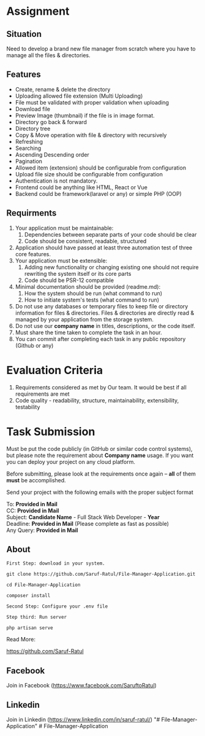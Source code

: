 # Assignment
## Situation
Need to develop a brand new file manager from scratch where you have to manage all the files & directories.

## Features
- Create, rename & delete the directory
- Uploading allowed file extension (Multi Uploading)
- File must be validated with proper validation when uploading
- Download file
- Preview Image (thumbnail) if the file is in image format.
- Directory go back & forward
- Directory tree
- Copy & Move operation with file & directory with recursively
- Refreshing
- Searching
- Ascending Descending order
- Pagination
- Allowed item (extension) should be configurable from configuration
- Upload file size should be configurable from configuration
- Authentication is not mandatory.
- Frontend could be anything like HTML, React or Vue
- Backend could be framework(laravel or any) or simple PHP (OOP)

## Requirments
1. Your application must be maintainable:
	1. Dependencies between separate parts of your code should be clear
	2. Code should be consistent, readable, structured
2. Application should have passed at least three automation test of three core features.
3. Your application must be extensible:	
	1. Adding new functionality or changing existing one should not require rewriting the system itself or its core parts
	2. Code should be PSR-12 compatible
4. Minimal documentation should be provided (readme.md):
    1. How the system should be run (what command to run)
    2. How to initiate system's tests (what command to run)
5. Do not use any databases or temporary files to keep file or directory information for files & directories. Files & directories are directly read & managed by your application from the storage system.
6. Do not use our **company name** in titles, descriptions, or the code itself.
7. Must share the time taken to complete the task in an hour.
8. You can commit after completing each task in any public repository (Github or any)

# Evaluation Criteria
1. Requirements considered as met by Our team. It would be best if all requirements are met
2. Code quality - readability, structure, maintainability, extensibility, testability



# Task Submission
Must be put the code publicly (in GitHub or similar code control systems), but please note the requirement about **Company name** usage. If you want you can deploy your project on any cloud platform.

Before submitting, please look at the requirements once again – **all** of them **must** be accomplished.

Send your project with the following emails with the proper subject format

To: **Provided in Mail**  
CC: **Provided in Mail**  
Subject: **Candidate Name** - Full Stack Web Developer - **Year**  
Deadline: **Provided in Mail** (Please complete as fast as possible)  
Any Query: **Provided in Mail**  
## About
    First Step: download in your system.

    git clone https://github.com/Saruf-Ratul/File-Manager-Application.git

    cd File-Manager-Application

    composer install

    Second Step: Configure your .env file

    Step third: Run server

    php artisan serve

Read More: 

https://github.com/Saruf-Ratul


## Facebook
Join in Facebook
(https://www.facebook.com/SaruftoRatul)

## Linkedin
Join in Linkedin
(https://www.linkedin.com/in/saruf-ratul/)
"# File-Manager-Application" 
#   F i l e - M a n a g e r - A p p l i c a t i o n  
 